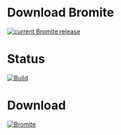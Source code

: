 # Download Bromite
<a href="https://github.com/bromite/bromite/releases/latest">
  <img src="https://www.bromite.org/release.svg" alt="current Bromite release" title="current Bromite release" /> </a>

# Status
[![Build](https://github.com/luxysiv/userscripts/actions/workflows/auto-generate.yml/badge.svg)](https://github.com/luxysiv/userscripts/actions/workflows/auto-generate.yml)

# Download
[![Bromite](https://www.bromite.org/bromite.png)](https://github.com/luxysiv/userscripts/releases/latest/download/cosmetic.user.js)
